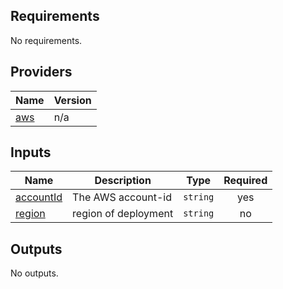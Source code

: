 <!-- BEGIN_TF_DOCS -->
## Requirements

No requirements.

## Providers

| Name | Version |
|------|---------|
| <a name="provider_aws"></a> [aws](#provider\_aws) | n/a |

## Inputs

| Name | Description | Type | Required |
|------|-------------|------|:--------:|
| <a name="input_accountId"></a> [accountId](#input\_accountId) | The AWS account-id | `string` | yes |
| <a name="input_region"></a> [region](#input\_region) | region of deployment | `string` | no |

## Outputs

No outputs.
<!-- END_TF_DOCS -->